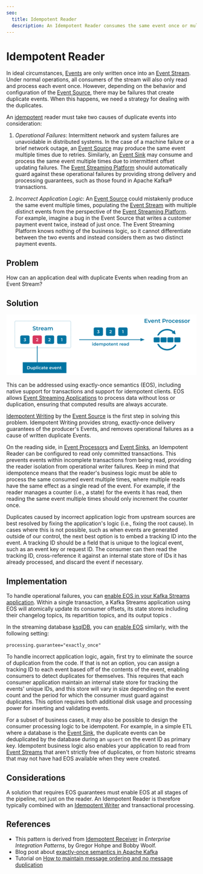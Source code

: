 ```yaml
---
seo:
  title: Idempotent Reader
  description: An Idempotent Reader consumes the same event once or multiple times, with the same effect.
---
```


# Idempotent Reader

In ideal circumstances, [Events](../event/event.md) are only written once into an [Event Stream](../event-stream/event-stream.md). Under normal operations, all consumers of the stream will also only read and process each event once. However, depending on the behavior and configuration of the [Event Source](../event-source/event-source.md), there may be failures that create duplicate events. When this happens, we need a strategy for dealing with the duplicates.

An [idempotent](https://en.wikipedia.org/wiki/Idempotence) reader must take two causes of duplicate events into consideration:

1. *Operational Failures*: Intermittent network and system failures are unavoidable in distributed systems. In the case of a machine failure or a brief network outage, an [Event Source](../event-source/event-source.md) may produce the same event multiple times due to retries. Similarly, an [Event Sink](../event-sink/event-sink.md) may consume and process the same event multiple times due to intermittent offset updating failures. The [Event Streaming Platform](../event-stream/event-streaming-platform.md) should automatically guard against these operational failures by providing strong delivery and processing guarantees, such as those found in Apache Kafka® transactions.

2. *Incorrect Application Logic*: An [Event Source](../event-source/event-source.md) could mistakenly produce the same event multiple times, populating the [Event Stream](../event-stream/event-stream.md) with multiple distinct events from the perspective of the [Event Streaming Platform](../event-stream/event-streaming-platform.md). For example, imagine a bug in the Event Source that writes a customer payment event twice, instead of just once. The Event Streaming Platform knows nothing of the business logic, so it cannot differentiate between the two events and instead considers them as two distinct payment events.

## Problem
How can an application deal with duplicate Events when reading from an Event Stream?

## Solution
![idempotent-reader](../img/idempotent-reader.svg)

This can be addressed using exactly-once semantics (EOS), including native support for transactions and support for idempotent clients.
EOS allows [Event Streaming Applications](../event-processing/event-processing-application.md) to process data without loss or duplication, ensuring that computed results are always accurate. 

[Idempotent Writing](idempotent-writer.md) by the [Event Source](../event-source/event-source.md) is the first step in solving this problem. Idempotent Writing provides strong, exactly-once delivery guarantees of the producer's Events, and removes operational failures as a cause of written duplicate Events.

On the reading side, in [Event Processors](../event-processing/event-processor.md) and [Event Sinks](../event-sink/event-sink.md), an Idempotent Reader can be configured to read only committed transactions. This prevents events within incomplete transactions from being read, providing the reader isolation from operational writer failures. Keep in mind that idempotence means that the reader's business logic must be able to process the same consumed event multiple times, where multiple reads have the same effect as a single read of the event. For example, if the reader manages a counter (i.e., a state) for the events it has read, then reading the same event multiple times should only increment the counter once.

Duplicates caused by incorrect application logic from upstream sources are best resolved by fixing the application's logic (i.e., fixing the root cause). In cases where this is not possible, such as when events are generated outside of our control, the next best option is to embed a tracking ID into the event. A tracking ID should be a field that is unique to the logical event, such as an event key or request ID. The consumer can then read the tracking ID, cross-reference it against an internal state store of IDs it has already processed, and discard the event if necessary.


## Implementation
To handle operational failures, you can [enable EOS in your Kafka Streams application](https://docs.confluent.io/platform/current/streams/developer-guide/config-streams.html#processing-guarantee). Within a single transaction, a Kafka Streams application using EOS will atomically update its consumer offsets, its state stores including their changelog topics, its repartition topics, and its output topics .

In the streaming database [ksqlDB](https://ksqldb.io), you can [enable EOS](https://docs.ksqldb.io/en/latest/operate-and-deploy/exactly-once-semantics/#exactly-once-semantics) similarly, with the following setting:

```
processing.guarantee="exactly_once"
``` 

To handle incorrect application logic, again, first try to eliminate the source of duplication from the code. If that is not an option, you can assign a tracking ID to each event based off of the contents of the event, enabling consumers to detect duplicates for themselves. This requires that each consumer application maintain an internal state store for tracking the events' unique IDs, and this store will vary in size depending on the event count and the period for which the consumer must guard against duplicates. This option requires both additional disk usage and processing power for inserting and validating events.

For a subset of business cases, it may also be possible to design the consumer processing logic to be idempotent. For example, in a simple ETL where a database is the [Event Sink](../event-sink/event-sink.md), the duplicate events can be deduplicated by the database during an `upsert` on the event ID as primary key. Idempotent business logic also enables your application to read from [Event Streams](../event-stream/event-stream.md) that aren't strictly free of duplicates, or from historic streams that may not have had EOS available when they were created.

## Considerations
A solution that requires EOS guarantees must enable EOS at all stages of the pipeline, not just on the reader. An Idempotent Reader is therefore typically combined with an [Idempotent Writer](../event-processing/idempotent-writer.md) and transactional processing.

## References
* This pattern is derived from [Idempotent Receiver](https://www.enterpriseintegrationpatterns.com/patterns/messaging/IdempotentReceiver.html) in _Enterprise Integration Patterns_, by Gregor Hohpe and Bobby Woolf.
* Blog post about [exactly-once semantics in Apache Kafka](https://www.confluent.io/blog/simplified-robust-exactly-one-semantics-in-kafka-2-5/)
* Tutorial on [How to maintain message ordering and no message duplication](https://kafka-tutorials.confluent.io/message-ordering/kafka.html)
